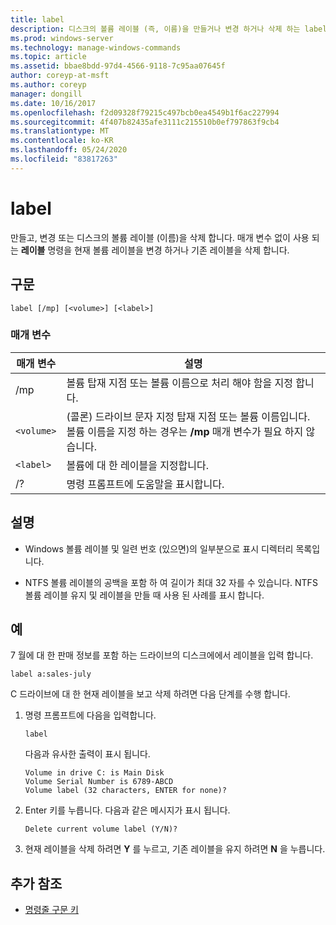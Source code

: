 ```yaml
---
title: label
description: 디스크의 볼륨 레이블 (즉, 이름)을 만들거나 변경 하거나 삭제 하는 label 명령에 대 한 참조 항목입니다.
ms.prod: windows-server
ms.technology: manage-windows-commands
ms.topic: article
ms.assetid: bbae8bdd-97d4-4566-9118-7c95aa07645f
author: coreyp-at-msft
ms.author: coreyp
manager: dongill
ms.date: 10/16/2017
ms.openlocfilehash: f2d09328f79215c497bcb0ea4549b1f6ac227994
ms.sourcegitcommit: 4f407b82435afe3111c215510b0ef797863f9cb4
ms.translationtype: MT
ms.contentlocale: ko-KR
ms.lasthandoff: 05/24/2020
ms.locfileid: "83817263"
---
```

# <a name="label"></a>label

만들고, 변경 또는 디스크의 볼륨 레이블 (이름)을 삭제 합니다. 매개 변수 없이 사용 되는 **레이블** 명령을 현재 볼륨 레이블을 변경 하거나 기존 레이블을 삭제 합니다.

## <a name="syntax"></a>구문

```
label [/mp] [<volume>] [<label>]
```

### <a name="parameters"></a>매개 변수

| 매개 변수 | 설명 |
| --------- | ----------- |
| /mp | 볼륨 탑재 지점 또는 볼륨 이름으로 처리 해야 함을 지정 합니다. |
| `<volume>` | (콜론) 드라이브 문자 지정 탑재 지점 또는 볼륨 이름입니다. 볼륨 이름을 지정 하는 경우는 **/mp** 매개 변수가 필요 하지 않습니다. |
| `<label>` | 볼륨에 대 한 레이블을 지정합니다. |
| /? | 명령 프롬프트에 도움말을 표시합니다. |

## <a name="remarks"></a>설명

- Windows 볼륨 레이블 및 일련 번호 (있으면)의 일부분으로 표시 디렉터리 목록입니다.

- NTFS 볼륨 레이블의 공백을 포함 하 여 길이가 최대 32 자를 수 있습니다. NTFS 볼륨 레이블 유지 및 레이블을 만들 때 사용 된 사례를 표시 합니다.

## <a name="examples"></a>예

7 월에 대 한 판매 정보를 포함 하는 드라이브의 디스크에에서 레이블을 입력 합니다.

```
label a:sales-july
```

C 드라이브에 대 한 현재 레이블을 보고 삭제 하려면 다음 단계를 수행 합니다.

1. 명령 프롬프트에 다음을 입력합니다.

   ```
   label
   ```

   다음과 유사한 출력이 표시 됩니다.

   ```
   Volume in drive C: is Main Disk
   Volume Serial Number is 6789-ABCD
   Volume label (32 characters, ENTER for none)?
   ```

2. Enter 키를 누릅니다. 다음과 같은 메시지가 표시 됩니다.

   ```
   Delete current volume label (Y/N)?
   ```

3. 현재 레이블을 삭제 하려면 **Y** 를 누르고, 기존 레이블을 유지 하려면 **N** 을 누릅니다.

## <a name="additional-references"></a>추가 참조

- [명령줄 구문 키](command-line-syntax-key.md)